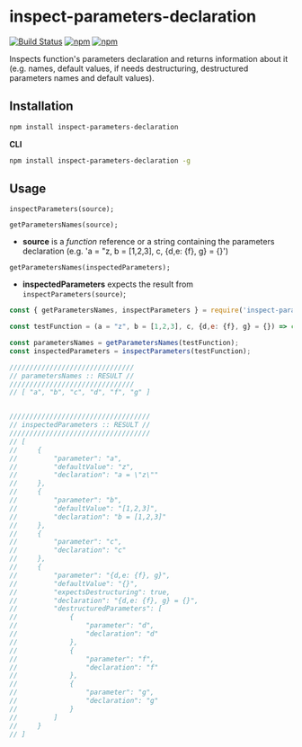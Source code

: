 # inspect-parameters-declaration

[![Build Status](https://api.travis-ci.org/DiegoZoracKy/inspect-parameters-declaration.svg)](https://travis-ci.org/DiegoZoracKy/inspect-parameters-declaration) [![npm](https://img.shields.io/npm/v/inspect-parameters-declaration.svg)]() [![npm](https://img.shields.io/npm/l/inspect-parameters-declaration.svg)]()

Inspects function's parameters declaration and returns information about it (e.g. names, default values, if needs destructuring, destructured parameters names and default values).

## Installation

```bash
npm install inspect-parameters-declaration
```

**CLI**
```bash
npm install inspect-parameters-declaration -g
```

## Usage

`inspectParameters(source);`

`getParametersNames(source);`

 * **source** is a *function* reference or a string containing the parameters declaration (e.g. 'a = "z, b = [1,2,3], c, {d,e: {f}, g} = {}')

`getParametersNames(inspectedParameters);`

* **inspectedParameters** expects the result from `inspectParameters(source)`;

```javascript
const { getParametersNames, inspectParameters } = require('inspect-parameters-declaration');

const testFunction = (a = "z", b = [1,2,3], c, {d,e: {f}, g} = {}) => console.log("noop");

const parametersNames = getParametersNames(testFunction);
const inspectedParameters = inspectParameters(testFunction);

///////////////////////////////
// parametersNames :: RESULT //
///////////////////////////////
// [ "a", "b", "c", "d", "f", "g" ]


///////////////////////////////////
// inspectedParameters :: RESULT //
///////////////////////////////////
// [
//     {
//         "parameter": "a",
//         "defaultValue": "z",
//         "declaration": "a = \"z\""
//     },
//     {
//         "parameter": "b",
//         "defaultValue": "[1,2,3]",
//         "declaration": "b = [1,2,3]"
//     },
//     {
//         "parameter": "c",
//         "declaration": "c"
//     },
//     {
//         "parameter": "{d,e: {f}, g}",
//         "defaultValue": "{}",
//         "expectsDestructuring": true,
//         "declaration": "{d,e: {f}, g} = {}",
//         "destructuredParameters": [
//             {
//                 "parameter": "d",
//                 "declaration": "d"
//             },
//             {
//                 "parameter": "f",
//                 "declaration": "f"
//             },
//             {
//                 "parameter": "g",
//                 "declaration": "g"
//             }
//         ]
//     }
// ]
```